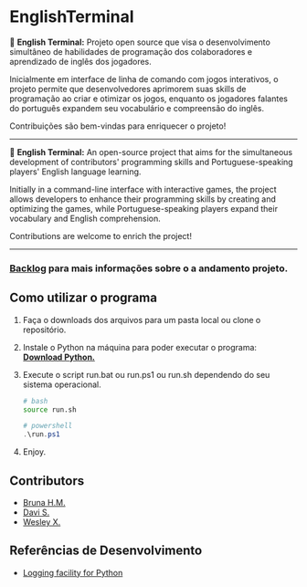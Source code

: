 # EnglishTerminal

:scroll: **English Terminal:** Projeto open source que visa o desenvolvimento simultâneo de habilidades de programação dos colaboradores e aprendizado de inglês dos jogadores.

Inicialmente em interface de linha de comando com jogos interativos, o projeto permite que desenvolvedores aprimorem suas skills de programação ao criar e otimizar os jogos, enquanto os jogadores falantes do português expandem seu vocabulário e compreensão do inglês.

Contribuições são bem-vindas para enriquecer o projeto!

***

:scroll: **English Terminal:** An open-source project that aims for the simultaneous development of contributors' programming skills and Portuguese-speaking players' English language learning.

Initially in a command-line interface with interactive games, the project allows developers to enhance their programming skills by creating and optimizing the games, while Portuguese-speaking players expand their vocabulary and English comprehension.

Contributions are welcome to enrich the project!

***

### [Backlog](./docs/backlog.md) para mais informações sobre o a andamento projeto.

## Como utilizar o programa

1. Faça o downloads dos arquivos para um pasta local ou clone o repositório.
1. Instale o Python na máquina para poder executar o programa: [**Download Python.**](https://www.python.org/)
1. Execute o script run.bat ou run.ps1 ou run.sh dependendo do seu sistema operacional.  

    ```bash
    # bash
    source run.sh
    ```
    ```powershell
    # powershell
    .\run.ps1
    ```
1. Enjoy.  

## Contributors
- [Bruna H.M.](https://github.com/bruna-hm)
- [Davi S.](https://github.com/Cubo3D)
- [Wesley X.](https://github.com/xvierdev)

## Referências de Desenvolvimento
- [Logging facility for Python](https://docs.python.org/3/library/logging.html)
